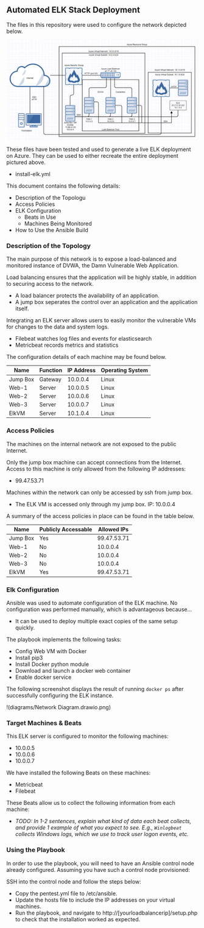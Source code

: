 ## Automated ELK Stack Deployment

The files in this repository were used to configure the network depicted below.

![alt text](diagrams/Cloud-Network-Diagram-with-elk.png)

These files have been tested and used to generate a live ELK deployment on Azure. They can be used to either recreate the entire deployment pictured above. 

  - install-elk.yml

This document contains the following details:
- Description of the Topologu
- Access Policies
- ELK Configuration
  - Beats in Use
  - Machines Being Monitored
- How to Use the Ansible Build


### Description of the Topology

The main purpose of this network is to expose a load-balanced and monitored instance of DVWA, the Damn Vulnerable Web Application.

Load balancing ensures that the application will be highly stable, in addition to securing access to the network.
- A load balancer protects the availability of an application.
- A jump box seperates the control over an application and the application itself.

Integrating an ELK server allows users to easily monitor the vulnerable VMs for changes to the data and system logs.
- Filebeat watches log files and events for elasticsearch
- Metricbeat records metrics and statistics

The configuration details of each machine may be found below.

| Name     | Function | IP Address | Operating System |
|----------|----------|------------|------------------|
| Jump Box | Gateway  | 10.0.0.4   | Linux            |
| Web-1    | Server   | 10.0.0.5   | Linux            |
| Web-2    | Server   | 10.0.0.6   | Linux            |
| Web-3    | Server   | 10.0.0.7   | Linux            |
| ElkVM    | Server   | 10.1.0.4   | Linux            |

### Access Policies

The machines on the internal network are not exposed to the public Internet. 

Only the jump box machine can accept connections from the Internet. Access to this machine is only allowed from the following IP addresses:
- 99.47.53.71

Machines within the network can only be accessed by ssh from jump box.
- The ELK VM is accessed only through my jump box. IP: 10.0.0.4

A summary of the access policies in place can be found in the table below.

| Name     | Publicly Accessable | Allowed IPs |
|----------|---------------------|-------------|
| Jump Box |         Yes         | 99.47.53.71 |
| Web-1    |          No         | 10.0.0.4    |
| Web-2    |          No         | 10.0.0.4    |
| Web-3    |          No         | 10.0.0.4    |
| ElkVM    |         Yes         | 99.47.53.71 |

### Elk Configuration

Ansible was used to automate configuration of the ELK machine. No configuration was performed manually, which is advantageous because...
- It can be used to deploy multiple exact copies of the same setup quickly.

The playbook implements the following tasks:
- Config Web VM with Docker
- Install pip3
- Install Docker python module
- Download and launch a docker web container
- Enable docker service

The following screenshot displays the result of running `docker ps` after successfully configuring the ELK instance.

!(diagrams/Network Diagram.drawio.png)

### Target Machines & Beats
This ELK server is configured to monitor the following machines:
- 10.0.0.5
- 10.0.0.6
- 10.0.0.7

We have installed the following Beats on these machines:
- Metricbeat
- Filebeat

These Beats allow us to collect the following information from each machine:
- _TODO: In 1-2 sentences, explain what kind of data each beat collects, and provide 1 example of what you expect to see. E.g., `Winlogbeat` collects Windows logs, which we use to track user logon events, etc._

### Using the Playbook
In order to use the playbook, you will need to have an Ansible control node already configured. Assuming you have such a control node provisioned: 

SSH into the control node and follow the steps below:
- Copy the pentest.yml file to /etc/ansible.
- Update the hosts file to include the IP addresses on your virtual machines.
- Run the playbook, and navigate to http://[yourloadbalancerip]/setup.php to check that the installation worked as expected.
